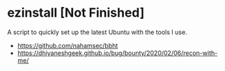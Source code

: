 # ezinstall [Not Finished]
A script to quickly set up the latest Ubuntu with the tools I use.

- https://github.com/nahamsec/bbht
- https://dhiyaneshgeek.github.io/bug/bounty/2020/02/06/recon-with-me/
